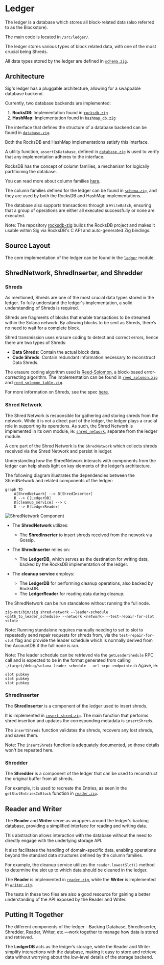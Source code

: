 # Ledger

The ledger is a database which stores all block-related data (also referred to as the Blockstore).

The main code is located in `/src/ledger/`.

The ledger stores various types of block related data, with one of the most crucial being Shreds.

All data types stored by the ledger are defined in [`schema.zig`](./schema.zig).

## Architecture

Sig's ledger has a pluggable architecture, allowing for a swappable database backend.

Currently, two database backends are implemented:

1. **RocksDB**: Implementation found in [`rocksdb.zig`](./rocksdb.zig)
2. **HashMap**: Implementation found in [`hashmap_db.zig`](./hashmap_db.zig)

The interface that defines the structure of a database backend can be found in [`database.zig`](./database.zig).

Both the RocksDB and HashMap implementations satisfy this interface.

A utility function, `assertIsDatabase`, defined in [`database.zig`](./database.zig) is used to verify that any implementation adheres to the interface.

RocksDB has the concept of column families, a mechanism for logically partitioning the database.

You can read more about column families [here](https://github.com/facebook/rocksdb/wiki/column-families).

The column families defined for the ledger can be found in [`schema.zig`](./schema.zig), and they are used by both the RocksDB and HashMap implementations.

The database also supports transactions through a `WriteBatch`, ensuring that a group of operations are either all executed successfully or none are executed.

Note: The repository [rocksdb-zig](https://github.com/Syndica/rocksdb-zig) builds
the RocksDB project and makes it usable within Sig via RocksDB's C API and auto-generated Zig bindings.

## Source Layout

The core implementation of the ledger can be found in the [`ledger`](./) module.

## ShredNetwork, ShredInserter, and Shredder

### Shreds

As mentioned, Shreds are one of the most crucial data types stored in the ledger. To fully understand the ledger's implementation, a solid understanding of Shreds is required.

Shreds are fragments of blocks that enable transactions to be streamed within the Solana network. By allowing blocks to be sent as Shreds, there’s no need to wait for a complete block.

Shred transmission uses erasure coding to detect and correct errors, hence there are two types of Shreds:

- **Data Shreds**: Contain the actual block data.
- **Code Shreds**: Contain redundant information necessary to reconstruct Data Shreds.

The erasure coding algorithm used is [Reed-Solomon](https://en.wikipedia.org/wiki/Reed%E2%80%93Solomon_error_correction), a block-based error-correcting algorithm. The implementation can be found in [`reed_solomon.zig`](./reed_solomon.zig) and [`reed_solomon_table.zig`](./reed_solomon_table.zig).

For more information on Shreds, see the spec [here](https://github.com/solana-foundation/specs/blob/main/p2p/shred.md).

### Shred Network

The Shred Network is responsible for gathering and storing shreds from the network. While it is not a direct
part of the ledger, the ledger plays a crucial role in supporting its operations. As such, the Shred Network
is implemented in its own module, ie: [`shred_network`](../shred_network), separate from the ledger module.

A core part of the Shred Network is the `ShredNetwork` which collects shreds received via the Shred Network
and persist in ledger.

Understanding how the ShredNetwork interacts with components from the ledger can help sheds light on key elements of the
ledger’s architecture.

The following diagram illustrates the dependencies between the ShredNetwork and related components of the ledger:

```mermaid
graph TD
    A[ShredNetwork] --> B[ShredInserter]
    B --> C[LedgerDB]
    D[cleanup_service] --> C
    D --> E[LedgerReader]
```

![ShredNetwork Component](/img/shred_network_component.png)

- The **ShredNetwork** utilizes:
  - The **ShredInserter** to insert shreds received from the network via Gossip.

- The **ShredInserter** relies on:
  - The **LedgerDB**, which serves as the destination for writing data, backed by the RocksDB implementation of the ledger.

- The **cleanup service** employs:
  - The **LedgerDB** for performing cleanup operations, also backed by RocksDB.
  - The **LedgerReader** for reading data during cleanup.

The ShredNetwork can be run standalone without running the full node.

```
zig-out/bin/sig shred-network --leader-schedule <path_to_leader_schedule> --network <network> --test-repair-for-slot <slot>
```

Note: Running standalone requires manually needing to set to slot to repeatedly send repair requests for shreds from, via the `test-repair-for-slot` flag and
provide the leader schedule which is normally derived from the AccountDB if the full node is ran.

Note: The leader schedule can be retrieved via the `getLeaderShedule` RPC call and is expected
to be in the format generated from calling `./target/debug/solana leader-schedule --url <rpc-endpoint>` in Agave, ie:

```
slot pubkey
slot pubkey
slot pubkey
```

### ShredInserter

The **ShredInserter** is a component of the ledger used to insert shreds.

It is implemented in [`insert_shred.zig`](./insert_shred.zig). The main function that performs shred insertion and updates the corresponding metadata is `insertShreds`.

The `insertShreds` function validates the shreds, recovers any lost shreds, and saves them.

Note: The `insertShreds` function is adequately documented, so those details won't be repeated here.

### Shredder

The **Shredder** is a component of the ledger that can be used to reconstruct the original buffer from all shreds.

For example, it is used to recreate the Entries, as seen in the `getSlotEntriesInBlock` function in [`reader.zig`](./reader.zig).

## Reader and Writer

The **Reader** and **Writer** serve as wrappers around the ledger's backing database, providing a simplified interface for reading and writing data.

This abstraction allows interaction with the database without the need to directly engage with the underlying storage API.

It also facilitates the handling of domain-specific data, enabling operations beyond the standard data structures defined by the column families.

For example, the cleanup service utilizes the `reader.lowestSlot()` method to determine the slot up to which data should be cleaned in the ledger.

The **Reader** is implemented in [`reader.zig`](./reader.zig), while the **Writer** is implemented in [`writer.zig`](./writer.zig).

The tests in these two files are also a good resource for gaining a better understanding of the API exposed by the Reader and Writer.

## Putting It Together

The different components of the ledger—Backing Database, ShredInserter, Shredder, Reader, Writer, etc.—work together to manage how data is stored and retrieved.

The **LedgerDB** acts as the ledger’s storage, while the Reader and Writer simplify interactions with the database, making it easy to store and retrieve data without worrying about the low-level details of the storage backend.
